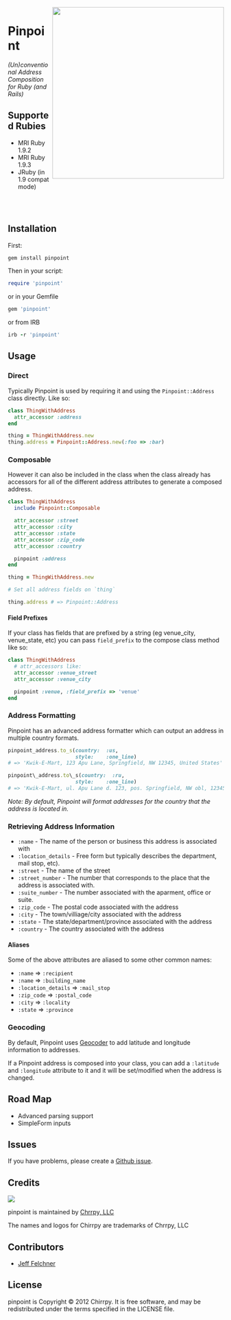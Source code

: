 <img align="right" width="400" src="http://cache.jezebel.com/assets/images/7/2009/07/custom_1245192016735_wargames_missle_locations.jpg" />

Pinpoint
===============================================================================

_(Un)conventional Address Composition for Ruby (and Rails)_

Supported Rubies
--------------------------------
* MRI Ruby 1.9.2
* MRI Ruby 1.9.3
* JRuby (in 1.9 compat mode)

<br/>
<br/>

Installation
-------------------------------------------------------------------------------

First:

```ruby
gem install pinpoint
```

Then in your script:

```ruby
require 'pinpoint'
```

or in your Gemfile

```ruby
gem 'pinpoint'
```

or from IRB

```ruby
irb -r 'pinpoint'
```

Usage
-------------------------------------------------------------------------------

### Direct ####################################################################

Typically Pinpoint is used by requiring it and using the `Pinpoint::Address`
class directly. Like so:

```ruby
class ThingWithAddress
  attr_accessor :address
end

thing = ThingWithAddress.new
thing.address = Pinpoint::Address.new(:foo => :bar)
```

### Composable ################################################################

However it can also be included in the class when the class already has
accessors for all of the different address attributes to generate a composed
address.

```ruby
class ThingWithAddress
  include Pinpoint::Composable

  attr_accessor :street
  attr_accessor :city
  attr_accessor :state
  attr_accessor :zip_code
  attr_accessor :country

  pinpoint :address
end

thing = ThingWithAddress.new

# Set all address fields on `thing`

thing.address # => Pinpoint::Address
```

#### Field Prefixes

If your class has fields that are prefixed by a string (eg venue_city,
venue_state, etc) you can pass `field_prefix` to the compose class method like
so:

```ruby
class ThingWithAddress
  # attr_accessors like:
  attr_accessor :venue_street
  attr_accessor :venue_city

  pinpoint :venue, :field_prefix => 'venue'
end
```

### Address Formatting ########################################################

Pinpoint has an advanced address formatter which can output an address in
multiple country formats.

```ruby
pinpoint_address.to_s(country:  :us,
                      style:    :one_line)
# => 'Kwik-E-Mart, 123 Apu Lane, Springfield, NW 12345, United States'

pinpoint\_address.to\_s(country:  :ru,
                      style:    :one_line)
# => 'Kwik-E-Mart, ul. Apu Lane d. 123, pos. Springfield, NW obl, 12345, United States'
```

_Note: By default, Pinpoint will format addresses for the country that the
address is located in._

### Retrieving Address Information ############################################

* `:name` - The name of the person or business this address is associated with
* `:location_details` - Free form but typically describes the department, mail
  stop, etc).
* `:street` - The name of the street
* `:street_number` - The number that corresponds to the place that the address
  is associated with.
* `:suite_number` - The number associated with the aparment, office or suite.
* `:zip_code` - The postal code associated with the address
* `:city` - The town/villiage/city associated with the address
* `:state` - The state/department/province associated with the address
* `:country` - The country associated with the address

#### Aliases ####

Some of the above attributes are aliased to some other common names:

* `:name` => `:recipient`
* `:name` => `:building_name`
* `:location_details` => `:mail_stop`
* `:zip_code` => `:postal_code`
* `:city` => `:locality`
* `:state` => `:province`

### Geocoding #################################################################

By default, Pinpoint uses [Geocoder]() to add latitude and longitude information
to addresses.

If a Pinpoint address is composed into your class, you can add a `:latitude` and
`:longitude` attribute to it and it will be set/modified when the address is
changed.

Road Map
--------------------------------

* Advanced parsing support
* SimpleForm inputs

Issues
--------------------------------

If you have problems, please create a [Github issue](https://github.com/chirrpy/pinpoint/issues).

Credits
--------------------------------

![](https://dl.dropbox.com/s/f9s2qd0kmbc8nwl/github_logo.png?dl=1)

pinpoint is maintained by [Chrrpy, LLC](http://chirrpy.com)

The names and logos for Chirrpy are trademarks of Chrrpy, LLC

Contributors
--------------------------------
* [Jeff Felchner](https://github.com/jfelchner)

License
--------------------------------

pinpoint is Copyright &copy; 2012 Chirrpy. It is free software, and may be redistributed under the terms specified in the LICENSE file.
